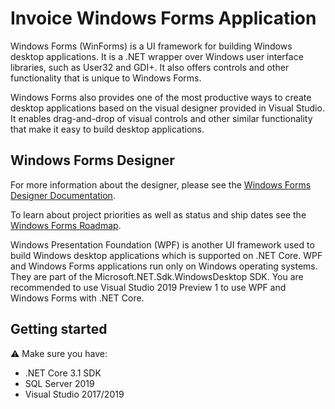 # Invoice Windows Forms Application

Windows Forms (WinForms) is a UI framework for building Windows desktop applications. It is a .NET wrapper over Windows user interface libraries, such as User32 and GDI+. It also offers controls and other functionality that is unique to Windows Forms.

Windows Forms also provides one of the most productive ways to create desktop applications based on the visual designer provided in Visual Studio. It enables drag-and-drop of visual controls and other similar functionality that make it easy to build desktop applications.

## Windows Forms Designer

For more information about the designer, please see the [Windows Forms Designer Documentation](https://github.com/dotnet/winforms/blob/master/Documentation/winforms-designer.md).

To learn about project priorities as well as status and ship dates see the [Windows Forms Roadmap](https://github.com/dotnet/winforms/blob/master/roadmap.md).

Windows Presentation Foundation (WPF) is another UI framework used to build Windows desktop applications which is supported on .NET Core. WPF and Windows Forms applications run only on Windows operating systems. They are part of the Microsoft.NET.Sdk.WindowsDesktop SDK. You are recommended to use Visual Studio 2019 Preview 1 to use WPF and Windows Forms with .NET Core.

## Getting started

⚠️ Make sure you have:

- .NET Core 3.1 SDK
- SQL Server 2019
- Visual Studio 2017/2019
